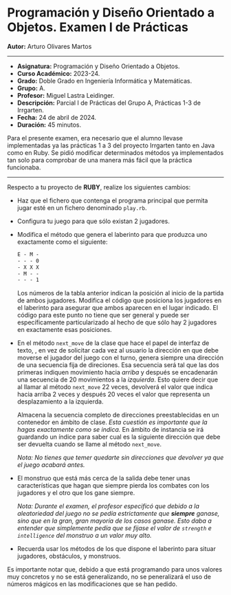 # Programación y Diseño Orientado a Objetos. Examen I de Prácticas

**Autor:** Arturo Olivares Martos
***

- **Asignatura:** Programación y Diseño Orientado a Objetos.
- **Curso Académico:** 2023-24.
- **Grado:** Doble Grado en Ingeniería Informática y Matemáticas.
- **Grupo:** A.
- **Profesor:** Miguel Lastra Leidinger.
- **Descripción:** Parcial I de Prácticas del Grupo A, Prácticas 1-3 de Irrgarten.
- **Fecha:** 24 de abril de 2024.
- **Duración:** 45 minutos.

Para el presente examen, era necesario que el alumno llevase implementadas ya las prácticas 1 a 3 del proyecto Irrgarten tanto en Java como en Ruby. Se pidió modificar determinados métodos ya implementados tan solo para comprobar de una manera más fácil que la práctica funcionaba.
***

Respecto a tu proyecto de **RUBY**, realize los siguientes cambios:
- Haz que el fichero que contenga el programa principal que permita jugar esté en un fichero denominado `play.rb`.
- Configura tu juego para que sólo existan 2 jugadores.
- Modifica el método que genera el laberinto para que produzca uno exactamente como el siguiente:

    ```txt
    E - M -
    - - - 0
    - X X X
    - M - -
    - - - 1
    ```

    Los números de la tabla anterior indican la posición al inicio de la partida de ambos jugadores. Modifica el código que posiciona los jugadores en el laberinto para asegurar que ambos aparecen en el lugar indicado. El código para este punto no tiene que ser general y puede ser específicamente particularizado al hecho de que sólo hay 2 jugadores en exactamente esas posiciones.


- En el método `next_move` de la clase que hace el papel de interfaz de texto, , en vez de solicitar cada vez al usuario la dirección en que debe moverse el jugador del juego con el turno, genera siempre una dirección de una secuencia fija de direciones. Esa secuencia será tal que las dos primeras indiquen movimiento hacia *arriba* y después se encadenarán una secuencia de 20 movimientos a la *izquierda*. Esto quiere decir que al llamar al método `next_move` 22 veces, devolverá el valor que indica hacia arriba 2 veces y después 20 veces el valor que representa un desplazamiento a la izquierda.

    Almacena la secuencia completo de direcciones preestablecidas en un contenedor en ámbito de clase. *Esta cuestión es importante que la hagas exactamente como se indica.* En ámbito de instancia se irá guardando un índice para saber cual es la siguiente dirección que debe ser devuelta cuando se llame al método `next_move`.

    *Nota: No tienes que temer quedarte sin direcciones que devolver ya que el juego acabará antes.*

- El monstruo que está más cerca de la salida debe tener unas características que hagan que siempre pierda los combates con los jugadores y el otro que los gane siempre.
    
    *Nota: Durante el examen, el profesor especificó que debido a la aleatoriedad del juego no se pedía estrictamente que **siempre** ganase, sino que en la gran, gran mayoría de los casos ganase. Esto daba a entender que simplemente pedía que se fijase el valor de `strength` e `intelligence` del monstruo a un valor muy alto.*

- Recuerda usar los métodos de los que dispone el laberinto para situar jugadores, obstáculos, y monstruos.


Es importante notar que, debido a que está programando para unos valores muy concretos y no se está generalizando, no se peneralizará el uso de números mágicos en las modificaciones que se han pedido.